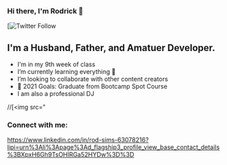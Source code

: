 ### Hi there, I'm Rodrick 👋


[![Twitter Follow]()

## I'm a Husband, Father,  and Amatuer Developer.

-  I'm in my 9th week of class
- I’m currently learning everything 🤣
- I’m looking to collaborate with other content creators
- 🥅 2021 Goals: Graduate from Bootcamp Spot Course
- I am also a professional DJ


//[<img src="

### Connect with me:
https://www.linkedin.com/in/rod-sims-63078216?lipi=urn%3Ali%3Apage%3Ad_flagship3_profile_view_base_contact_details%3BXpxH6Gh9TsOHlRGa52HYDw%3D%3D

